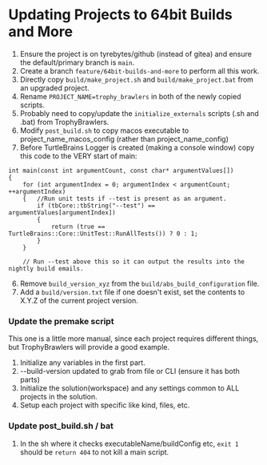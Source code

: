 
# Updating Projects to 64bit Builds and More

1. Ensure the project is on tyrebytes/github (instead of gitea) and ensure the default/primary branch is `main`.
1. Create a branch `feature/64bit-builds-and-more` to perform all this work.
1. Directly copy `build/make_project.sh` and `build/make_project.bat` from an upgraded project.
2. Rename `PROJECT_NAME=trophy_brawlers` in both of the newly copied scripts.
3. Probably need to copy/update the `initialize_externals` scripts (.sh and .bat) from TrophyBrawlers.
4. Modify `post_build.sh` to copy macos executable to project_name_macos_config (rather than project_name_config)
5. Before TurtleBrains Logger is created (making a console window) copy this code to the VERY start of main:
```
int main(const int argumentCount, const char* argumentValues[])
{
	for (int argumentIndex = 0; argumentIndex < argumentCount; ++argumentIndex)
	{	//Run unit tests if --test is present as an argument.
		if (tbCore::tbString("--test") == argumentValues[argumentIndex])
		{
			return (true == TurtleBrains::Core::UnitTest::RunAllTests()) ? 0 : 1;
		}
	}

	// Run --test above this so it can output the results into the nightly build emails.
```
6. Remove `build_version_xyz` from the `build/abs_build_configuration` file.
7. Add a `build/version.txt` file if one doesn't exist, set the contents to X.Y.Z of the current project version.


### Update the premake script

This one is a little more manual, since each project requires different things, but TrophyBrawlers will provide a good example.

1. Initialize any variables in the first part.
2. --build-version updated to grab from file or CLI (ensure it has both parts)
3. Initialize the solution(workspace) and any settings common to ALL projects in the solution.
4. Setup each project with specific like kind, files, etc.

### Update post_build.sh / bat

1. In the sh where it checks executableName/buildConfig etc, `exit 1` should be `return 404` to not kill a main script.
